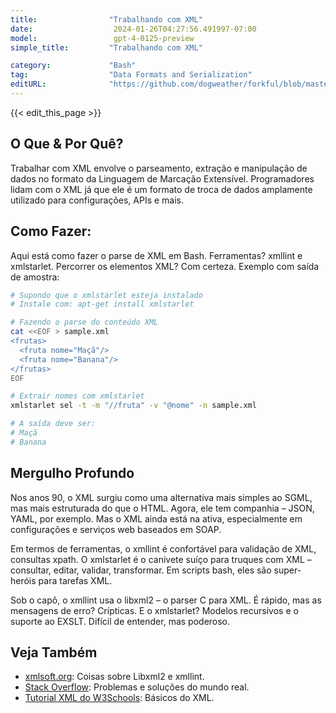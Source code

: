 ```yaml
---
title:                "Trabalhando com XML"
date:                  2024-01-26T04:27:56.491997-07:00
model:                 gpt-4-0125-preview
simple_title:         "Trabalhando com XML"

category:             "Bash"
tag:                  "Data Formats and Serialization"
editURL:              "https://github.com/dogweather/forkful/blob/master/content/pt/bash/working-with-xml.md"
---
```


{{< edit_this_page >}}

## O Que & Por Quê?
Trabalhar com XML envolve o parseamento, extração e manipulação de dados no formato da Linguagem de Marcação Extensível. Programadores lidam com o XML já que ele é um formato de troca de dados amplamente utilizado para configurações, APIs e mais.

## Como Fazer:
Aqui está como fazer o parse de XML em Bash. Ferramentas? xmllint e xmlstarlet. Percorrer os elementos XML? Com certeza. Exemplo com saída de amostra:

```bash
# Supondo que o xmlstarlet esteja instalado
# Instale com: apt-get install xmlstarlet

# Fazendo o parse do conteúdo XML
cat <<EOF > sample.xml
<frutas>
  <fruta nome="Maçã"/>
  <fruta nome="Banana"/>
</frutas>
EOF

# Extrair nomes com xmlstarlet
xmlstarlet sel -t -m "//fruta" -v "@nome" -n sample.xml

# A saída deve ser:
# Maçã
# Banana
```

## Mergulho Profundo
Nos anos 90, o XML surgiu como uma alternativa mais simples ao SGML, mas mais estruturada do que o HTML. Agora, ele tem companhia – JSON, YAML, por exemplo. Mas o XML ainda está na ativa, especialmente em configurações e serviços web baseados em SOAP.

Em termos de ferramentas, o xmllint é confortável para validação de XML, consultas xpath. O xmlstarlet é o canivete suíço para truques com XML – consultar, editar, validar, transformar. Em scripts bash, eles são super-heróis para tarefas XML.

Sob o capô, o xmllint usa o libxml2 – o parser C para XML. É rápido, mas as mensagens de erro? Crípticas. E o xmlstarlet? Modelos recursivos e o suporte ao EXSLT. Difícil de entender, mas poderoso.

## Veja Também
- [xmlsoft.org](http://xmlsoft.org/): Coisas sobre Libxml2 e xmllint.
- [Stack Overflow](https://stackoverflow.com/questions/tagged/xml+bash): Problemas e soluções do mundo real.
- [Tutorial XML do W3Schools](https://www.w3schools.com/xml/): Básicos do XML.
